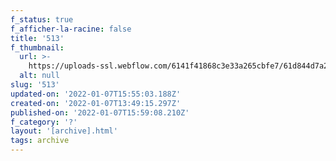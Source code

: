 ```yaml
---
f_status: true
f_afficher-la-racine: false
title: '513'
f_thumbnail:
  url: >-
    https://uploads-ssl.webflow.com/6141f41868c3e33a265cbfe7/61d844d7a2121e049d51ac1f_513.jpg
  alt: null
slug: '513'
updated-on: '2022-01-07T15:55:03.188Z'
created-on: '2022-01-07T13:49:15.297Z'
published-on: '2022-01-07T15:59:08.210Z'
f_category: '?'
layout: '[archive].html'
tags: archive
---
```



